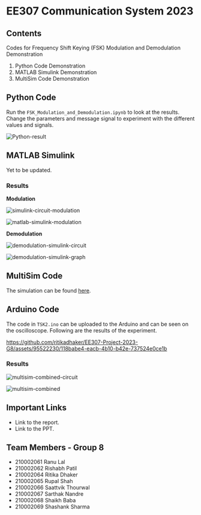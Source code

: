 # EE307 Communication System 2023
## Contents
Codes for Frequency Shift Keying (FSK) Modulation and Demodulation Demonstration
1) Python Code Demonstration 
2) MATLAB Simulink Demonstration
3) MultiSim Code Demonstration


## Python Code
Run the `FSK_Modulation_and_Demodulation.ipynb` to look at the results. Change the parameters and message signal to experiment with the different values and signals. 

![Python-result](https://github.com/ritikadhaker/EE307-Project-2023-G8/assets/95522230/f58ad95d-fb0d-44b7-8d2e-f42f9439b689)

## MATLAB Simulink 
Yet to be updated.

### Results

**Modulation**

![simulink-circuit-modulation](https://github.com/ritikadhaker/EE307-Project-2023-G8/assets/95522230/8795e2a7-9a34-40e7-985b-08b0ed0d4eed)

![matlab-simulink-modulation](https://github.com/ritikadhaker/EE307-Project-2023-G8/assets/95522230/421c57f0-6dcf-4d3d-ae27-db0978e0f5cf)


**Demodulation**


![demodulation-simulink-circuit](https://github.com/ritikadhaker/EE307-Project-2023-G8/assets/95522230/ea7331c2-d122-4aac-9c3b-c008c4b55e79)

![demodulation-simulink-graph](https://github.com/ritikadhaker/EE307-Project-2023-G8/assets/95522230/027e922f-7db7-4964-a6a4-26c72f800a6a)

## MultiSim Code
The simulation can be found [here](https://www.multisim.com/content/EEv2yvHNr5MATcBToRnjQo/fsk-modulation-and-demodulation/open/).

## Arduino Code
The code in `TSK2.ino` can be uploaded to the Arduino and can be seen on the oscilloscope. Following are the results of the experiment.


https://github.com/ritikadhaker/EE307-Project-2023-G8/assets/95522230/118babe4-eacb-4b10-b42e-737524e0ce1b



### Results

![multisim-combined-circuit](https://github.com/ritikadhaker/EE307-Project-2023-G8/assets/95522230/af2ab308-cf25-4255-83c0-f4c93092c0f4)

![multisim-combined](https://github.com/ritikadhaker/EE307-Project-2023-G8/assets/95522230/8d23fcb6-f81a-4a21-a2a7-67179054a462)

## Important Links
- Link to the report.
- Link to the PPT.

## Team Members - Group 8
- 210002061 Ranu Lal
- 210002062 Rishabh Patil
- 210002064 Ritika Dhaker
- 210002065 Rupal Shah
- 210002066 Saattvik Thourwal
- 210002067 Sarthak Nandre
- 210002068 Shaikh Baba
- 210002069 Shashank Sharma

